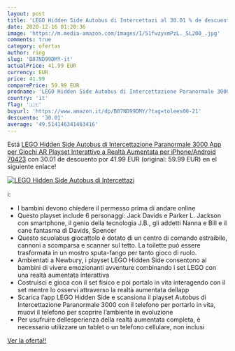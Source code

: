 ```yaml
---
layout: post
title: 'LEGO Hidden Side Autobus di Intercettazi al 30.01 % de descuento'
date: 2020-12-16 01:20:36
image: 'https://m.media-amazon.com/images/I/51fwzyxmPzL._SL200_.jpg'
comments: true
category: ofertas
author: ring
slug: 'B07ND99DMY-it'
actualPrice: 41.99 EUR
currency: EUR
price: 41.99
comparePrice: 59.99 EUR
prodname: 'LEGO Hidden Side Autobus di Intercettazione Paranormale 3000  App per Giochi AR  Playset Interattivo a Realtà Aumentata per iPhone/Android  70423'
country: 'it'
flag: '🇮🇹'
buyurl: 'https://www.amazon.it/dp/B07ND99DMY/?tag=tolees00-21'
descuento: '30.01'
average: '49.514146341463416'
---
```


Está [LEGO Hidden Side Autobus di Intercettazione Paranormale 3000  App per Giochi AR  Playset Interattivo a Realtà Aumentata per iPhone/Android  70423](https://www.amazon.it/dp/B07ND99DMY/?tag=tolees00-21) con 30.01 de descuento por 41.99 EUR (original: 59.99 EUR) en el siguiente enlace!

[![LEGO Hidden Side Autobus di Intercettazi](https://m.media-amazon.com/images/I/51fwzyxmPzL._SL200_.jpg)](https://www.amazon.it/dp/B07ND99DMY/?tag=tolees00-21)

ℹ️:

- I bambini devono chiedere il permesso prima di andare online
- Questo playset include 6 personaggi: Jack Davids e Parker L. Jackson con smartphone, il genio della tecnologia J.B., gli addetti Nanna e Bill e il cane fantasma di Davids, Spencer
- Questo scuolabus giocattolo è dotato di un centro di comando estraibile, cannoni a scomparsa e scanner sul tetto. La toilette può essere trasformata in un mostro sputa-fango per tanto gioco di ruolo.
- Ambientati a Newbury, i playset LEGO Hidden Side consentono ai bambini di vivere emozionanti avventure combinando i set LEGO con una realtà aumentata interattiva
- Costruisci e gioca con il set fisico e poi portalo in vita interagendo con il set mentre lo osservi attraverso la realtà aumentata dellapp
- Scarica l’app LEGO Hidden Side e scansiona il playset Autobus di Intercettazione Paranormale 3000 con il telefono per portarlo in vita, muovi il telefono per scoprire l’ambiente in evoluzione
- Per usufruire dellesperienza della realtà aumentata completa, è necessario utilizzare un tablet o un telefono cellulare, non inclusi

[Ver la oferta!!](https://www.amazon.it/dp/B07ND99DMY/?tag=tolees00-21)
